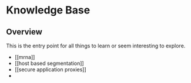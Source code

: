 # Knowledge Base

## Overview
This is the entry point for all things to learn or seem interesting to explore.

- [[mrna]]
- [[host based segmentation]]
- [[secure application proxies]]
- 